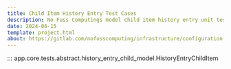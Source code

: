 ```yaml
---
title: Child Item History Entry Test Cases
description: No Fuss Computings model child item history entry unit test cases
date: 2024-06-15
template: project.html
about: https://gitlab.com/nofusscomputing/infrastructure/configuration-management/centurion_erp
---
```


::: app.core.tests.abstract.history_entry_child_model.HistoryEntryChildItem
